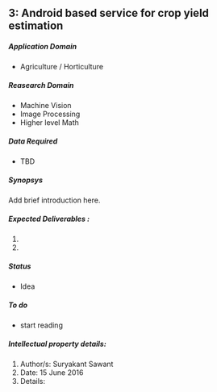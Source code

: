 ##	3: Android based service for crop yield estimation	

##### Application Domain

- Agriculture / Horticulture

##### Reasearch Domain

- Machine Vision
- Image Processing
- Higher level Math	

##### Data Required

- TBD 

##### Synopsys

Add brief introduction here.

##### Expected Deliverables :

1.
2.

##### Status

- Idea

##### To do

- start reading <add more>

##### Intellectual property details: 

1. Author/s: Suryakant Sawant
2. Date: 15 June 2016
3. Details:  
